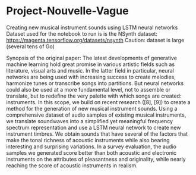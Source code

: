 # Project-Nouvelle-Vague
Creating new musical instrument sounds using LSTM neural networks
Dataset used for the notebook to run is is the NSynth dataset: https://magenta.tensorflow.org/datasets/nsynth
Caution: dataset is large (several tens of Go)

Synopsis of the original paper:
The latest developments of generative machine learning hold great promise in various artistic fields such as literature, visual arts and music. In the latter field in particular, neural networks are being used with increasing success to create melodies, harmonize tunes or transcribe songs into partitions. But neural networks could also be used at a more fundamental level, not to assemble or translate, but to redefine the very palette with which songs are created: instruments. In this scope, we build on recent research ([8], [9]) to create a method for the generation of new musical instrument sounds. Using a comprehensive dataset of audio samples of existing musical instruments, we translate soundwaves into a simplified yet meaningful frequency spectrum representation and use a LSTM neural network to create new instrument timbres. We obtain sounds that have several of the factors that make the tonal richness of acoustic instruments while also bearing interesting and surprising variations. In a survey evaluation, the audio samples we generated score better than both acoustic and electronic instruments on the attributes of pleasantness and originality, while nearly reaching the score of acoustic instruments in realism.
